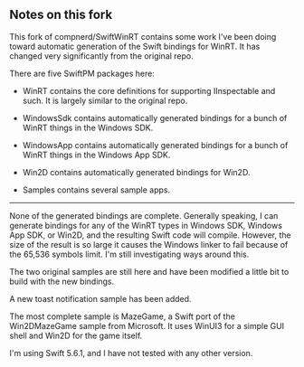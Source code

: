 
Notes on this fork
-----------

This fork of compnerd/SwiftWinRT contains some work
I've been doing toward automatic generation of the
Swift bindings for WinRT.  It has changed very
significantly from the original repo.

There are five SwiftPM packages here:

- WinRT contains the core definitions for supporting
IInspectable and such.  It is largely similar to
the original repo.

- WindowsSdk contains automatically generated bindings
for a bunch of WinRT things in the Windows SDK.

- WindowsApp contains automatically generated bindings
for a bunch of WinRT things in the Windows App SDK.

- Win2D contains automatically generated bindings
for Win2D.

- Samples contains several sample apps.

----

None of the generated bindings are complete.  Generally
speaking, I can generate bindings for any of the
WinRT types in Windows SDK, Windows App SDK, or Win2D,
and the resulting Swift code will compile.  However,
the size of the result is so large it causes the Windows
linker to fail because of the 65,536 symbols limit.
I'm still investigating ways around this.

The two original samples are still here and have been
modified a little bit to build with the new bindings.

A new toast notification sample has been added.

The most complete sample is MazeGame, a Swift port
of the Win2DMazeGame sample from Microsoft.  It
uses WinUI3 for a simple GUI shell and Win2D for
the game itself.

I'm using Swift 5.6.1, and I have not tested with
any other version.

